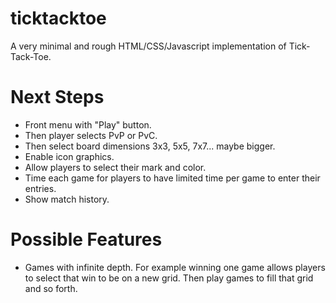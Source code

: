# ticktacktoe
A very minimal and rough HTML/CSS/Javascript implementation of Tick-Tack-Toe.


Next Steps
==========
* Front menu with "Play" button.
* Then player selects PvP or PvC.
* Then select board dimensions 3x3, 5x5, 7x7... maybe bigger.
* Enable icon graphics.
* Allow players to select their mark and color.
* Time each game for players to have limited time per game to enter their entries.
* Show match history.

Possible Features
=================
* Games with infinite depth. For example winning one game allows players to select that win to be on a new grid.
Then play games to fill that grid and so forth. 